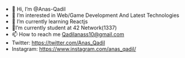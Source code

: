 - 👋 Hi, I’m @Anas-Qadil
- 👀 I’m interested in Web/Game Development And Latest Technologies
- 🌱 I’m currently learning Reactjs
- 👋I’m currently student at 42 Network(1337)
- 📫 How to reach me Qadilanass10@gmail.com
- Twitter: https://twitter.com/Anas_Qadil
- Instagram: https://www.instagram.com/anas_qadil/

<!---
Anas-Qadil/Anas-Qadil is a ✨ special ✨ repository because its `README.md` (this file) appears on your GitHub profile.
You can click the Preview link to take a look at your changes.
--->
